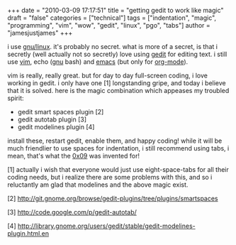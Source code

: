 +++
date = "2010-03-09 17:17:51"
title = "getting gedit to work like magic"
draft = "false"
categories = ["technical"]
tags = ["indentation", "magic", "programming", "vim", "wow", "gedit", "linux", "pgo", "tabs"]
author = "jamesjustjames"
+++

i use <a href="http://en.wikipedia.org/wiki/GNU/Linux">gnu/linux</a>. it's probably no secret. what is more of a secret, is that i secretly (well actually not so secretly) love using <a href="http://projects.gnome.org/gedit/">gedit</a> for editing text. i still use <a href="http://www.vim.org/">vim</a>, echo (<a href="http://www.gnu.org/">gnu</a> bash) and <a href="http://www.gnu.org/software/emacs/">emacs</a> (but only for <a href="http://orgmode.org/">org-mode</a>).

vim is really, really great. but for day to day full-screen coding, i love working in gedit. i only have one [1] longstanding gripe, and today i believe that it is solved. here is the magic combination which appeases my troubled spirit:
<ul>
	<li><span style="background-color:#ffffff;">gedit smart spaces plugin [2]</span></li>
	<li><span style="background-color:#ffffff;">gedit autotab plugin [3]</span></li>
	<li><span style="background-color:#ffffff;">gedit modelines plugin [4]</span></li>
</ul>
install these, restart gedit, enable them, and happy coding!
<span style="background-color:#ffffff;">while it will be much friendlier to use spaces for indentation, i still recommend using tabs, i mean, that's what the <a href="http://en.wikipedia.org/wiki/Tab_key">0x09</a> was invented for!</span>

[1] actually i wish that everyone would just use eight-space-tabs for all their coding needs, but i realize there are some problems with this, and so i reluctantly am glad that modelines and the above magic exist.

[2] <a href="http://git.gnome.org/browse/gedit-plugins/tree/plugins/smartspaces">http://git.gnome.org/browse/gedit-plugins/tree/plugins/smartspaces</a>

[3] <a href="http://code.google.com/p/gedit-autotab/">http://code.google.com/p/gedit-autotab/</a>

<a href="http://code.google.com/p/gedit-autotab/"></a><span style="background-color:#ffffff;">[4] <a href="http://library.gnome.org/users/gedit/stable/gedit-modelines-plugin.html.en">http://library.gnome.org/users/gedit/stable/gedit-modelines-plugin.html.en</a></span>

